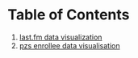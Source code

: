 # Table of Contents

1. [last.fm data visualization](/lastfm)
2. [pzs enrollee data visualisation](/pzs-stats)

